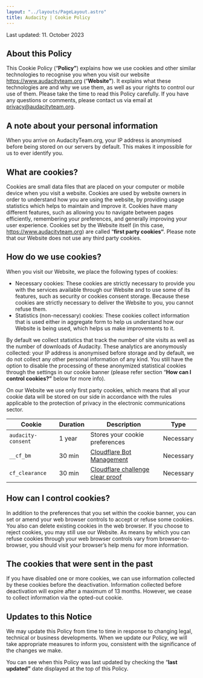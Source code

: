 ```yaml
---
layout: "../layouts/PageLayout.astro"
title: Audacity | Cookie Policy
---
```


Last updated: 11. October 2023
## About this Policy

This Cookie Policy (“**Policy”**) explains how we use cookies and other similar technologies to recognise you when you visit our website https://www.audacityteam.org (“**Website”**). It explains what these technologies are and why we use them, as well as your rights to control our use of them.
Please take the time to read this Policy carefully. If you have any questions or comments, please contact us via email at privacy@audacityteam.org.

## A note about your personal information
When you arrive on AudacityTeam.org, your IP address is anonymised before being stored on our servers by default. This makes it impossible for us to ever identify you.

## What are cookies?
Cookies are small data files that are placed on your computer or mobile device when you visit a website. Cookies are used by website owners in order to understand how you are using the website, by providing usage statistics which helps to maintain and improve it.
Cookies have many different features, such as allowing you to navigate between pages efficiently, remembering your preferences, and generally improving your user experience.
Cookies set by the Website itself (in this case, https://www.audacityteam.org) are called “**first party cookies“**. Please note that our Website does not use any third party cookies.

## How do we use cookies?
When you visit our Website, we place the following types of cookies:
* Necessary cookies: These cookies are strictly necessary to provide you with the services available through our Website and to use some of its features, such as security or cookies consent storage. Because these cookies are strictly necessary to deliver the Website to you, you cannot refuse them.
* Statistics (non-necessary) cookies: These cookies collect information that is used either in aggregate form to help us understand how our Website is being used, which helps us make improvements to it.

By default we collect statistics that track the number of site visits as well as the number of downloads of Audacity. These analytics are anonymously collected: your IP address is anonymised before storage and by default, we do not collect any other personal information of any kind. You still have the option to disable the processing of these anonymized statistical cookies through the settings in our cookie banner (please refer section “**How can I control cookies?”** below for more info).

On our Website we use only first party cookies, which means that all your cookie data will be stored on our side in accordance with the rules applicable to the protection of privacy in the electronic communications sector.



|Cookie|Duration|Description|Type
|------|--------|-----------|---------|
|`audacity-consent`|1 year|Stores your cookie preferences|Necessary| 
|`__cf_bm`|30 min|[Cloudflare Bot Management](https://developers.cloudflare.com/fundamentals/reference/policies-compliances/cloudflare-cookies/#__cf_bm-cookie-for-cloudflare-bot-products)|Necessary|
|`cf_clearance`|30 min|[Cloudflare challenge clear proof](https://developers.cloudflare.com/fundamentals/reference/policies-compliances/cloudflare-cookies/#additional-cookies-used-by-the-challenge-platform)|Necessary|


## How can I control cookies?
In addition to the preferences that you set within the cookie banner, you can set or amend your web browser controls to accept or refuse some cookies. You also can delete existing cookies in the web browser. If you choose to reject cookies, you may still use our Website. As means by which you can refuse cookies through your web browser controls vary from browser-to-browser, you should visit your browser’s help menu for more information.

## The cookies that were sent in the past
If you have disabled one or more cookies, we can use information collected by these cookies before the deactivation. Information collected before deactivation will expire after a maximum of 13 months. However, we cease to collect information via the opted-out cookie.

## Updates to this Notice
We may update this Policy from time to time in response to changing legal, technical or business developments. When we update our Policy, we will take appropriate measures to inform you, consistent with the significance of the changes we make.

You can see when this Policy was last updated by checking the “**last updated”** date displayed at the top of this Policy.